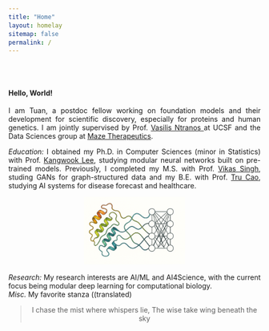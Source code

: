 ```yaml
---
title: "Home"
layout: homelay
sitemap: false
permalink: /
---
```


<br>
<br>

#### Hello, World!

<!-- <blockquote>
    Learning does not make one learned: there are those who have knowledge and those who have understanding. 
    The first requires memory and the second philosophy.
    --The Count of Monte Cristo
</blockquote> -->

<!-- <div class="container">
<div class="row">
<center>
<img src="{{ site.url }}{{ site.baseurl }}/images/banner.jpg" width="100%"/><br/>
Examples of Feynman diagrams. <br/>
Feynman R., The theory of positrons. <i>Phys. Rev.</i> (1949)
</center>
</div>
</div>
<br/> -->

<!-- ### About me -->

<p style="text-align:justify;">I am Tuan, a postdoc fellow working on foundation models and their development for scientific discovery, especially for proteins and human genetics. I am jointly supervised by Prof. <a href="https://profiles.ucsf.edu/vasilis.ntranos"> Vasilis Ntranos </a> at UCSF and the Data Sciences group at <a href="https://mazetx.com/">Maze Therapeutics</a>.</p>
<p style="text-align:justify;"> <em>Education:</em> I obtained my Ph.D. in Computer Sciences (minor in Statistics) with Prof. <a href="https://kangwooklee.com/">Kangwook Lee</a>, studying modular neural networks built on pre-trained models. Previously, I completed my M.S. with Prof. <a href="https://www.biostat.wisc.edu/~vsingh/">Vikas Singh</a>, studing GANs for graph-structured data and my B.E. with Prof. <a href="https://sph.uth.edu/faculty/index.htm#KAxVpHwjEQAbZXgfZvxCQA==">Tru Cao</a>, studying AI systems for disease forecast and healthcare. </p>


<div class="jumbotron" style="margin-left:0;margin-top:0">
<center>
<img src="images/protein_llm.png" width="40%" style="block:inline; margin-left:auto; margin-right:auto"/>
<!-- </div> -->
<!-- <br> -->
<p style="text-align:justify;"><em>Research:</em> My research interests are AI/ML and AI4Science, with the current focus being modular deep learning for computational biology.<br>
<em>Misc.</em> My favorite stanza ((translated) <blockquote> I chase the mist where whispers lie, The wise take wing beneath the sky</blockquote></p>

<!-- “Learning does not make one learned: there are those who have knowledge and those who have understanding. The first requires memory and the second philosophy.” -->

